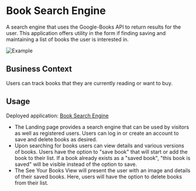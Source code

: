# Book Search Engine
A search engine that uses the Google-Books API to return results for the user. This application offers utility in the form if finding saving and maintaining a list of books the user is interested in. 

![Example](./assets/Demo.gif)


## Business Context
Users can track books that they are currently reading or want to buy. 

## Usage
Deployed application: [Book Search Engine](https://radiant-woodland-30032.herokuapp.com)
* The Landing page provides a search engine that can be used by visitors as well as registered users. Users can log in or create an account to save and delete books as desired. 
* Upon searching for books users can view details and various versions of books. Users have the option to "save book" that will start or add the book to their list. If a book already exists as a "saved book", "this book is saved" will be visible instead of the option to save. 
* The See Your Books View will present the user with an image and details of their saved books. Here, users will have the option to delete books from their list. 



